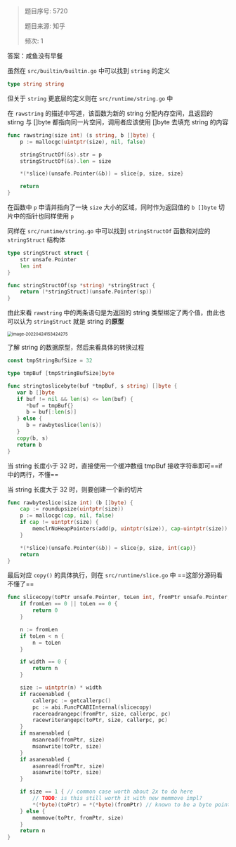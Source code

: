 > 题目序号: 5720
>
> 题目来源: 知乎
>
> 频次: 1

答案：咸鱼没有早餐

虽然在 `src/builtin/builtin.go` 中可以找到 `string` 的定义

```go
type string string
```

但关于 `string` 更底层的定义则在 `src/runtime/string.go` 中

在 `rawstring` 的描述中写道，该函数为新的 string 分配内存空间，且返回的 stirng 与 []byte 都指向同一片空间，调用者应该使用 []byte 去填充 string 的内容

```go
func rawstring(size int) (s string, b []byte) {
	p := mallocgc(uintptr(size), nil, false)

	stringStructOf(&s).str = p
	stringStructOf(&s).len = size

	*(*slice)(unsafe.Pointer(&b)) = slice{p, size, size}

	return
}
```

在函数中 `p` 申请并指向了一块 `size` 大小的区域，同时作为返回值的 `b []byte` 切片中的指针也同样使用 `p`

同样在 `src/runtime/string.go` 中可以找到 `stringStructOf` 函数和对应的 `stringStruct` 结构体

```go
type stringStruct struct {
	str unsafe.Pointer
	len int
}

func stringStructOf(sp *string) *stringStruct {
	return (*stringStruct)(unsafe.Pointer(sp))
}
```

由此来看 `rawstring` 中的两条语句是为返回的 string 类型绑定了两个值，由此也可以认为 `stringStruct` 就是 string 的**原型**

<img src="https://image-1302243118.cos.ap-beijing.myqcloud.com/golang.assets/image-20220424153424275.png" alt="image-20220424153424275" style="zoom: 67%;" />

了解 string 的数据原型，然后来看具体的转换过程

```go
const tmpStringBufSize = 32

type tmpBuf [tmpStringBufSize]byte

func stringtoslicebyte(buf *tmpBuf, s string) []byte {
   var b []byte
   if buf != nil && len(s) <= len(buf) {
      *buf = tmpBuf{}
      b = buf[:len(s)]
   } else {
      b = rawbyteslice(len(s))
   }
   copy(b, s)
   return b
}
```

当 string 长度小于 32 时，直接使用一个缓冲数组 tmpBuf 接收字符串即可==if 中的两行，不懂==

当 string 长度大于 32 时，则要创建一个新的切片

```go
func rawbyteslice(size int) (b []byte) {
	cap := roundupsize(uintptr(size))
	p := mallocgc(cap, nil, false)
	if cap != uintptr(size) {
		memclrNoHeapPointers(add(p, uintptr(size)), cap-uintptr(size))
	}

	*(*slice)(unsafe.Pointer(&b)) = slice{p, size, int(cap)}
	return
}
```

最后对应 `copy()` 的具体执行，则在 `src/runtime/slice.go` 中 ==这部分源码看不懂了==

```go
func slicecopy(toPtr unsafe.Pointer, toLen int, fromPtr unsafe.Pointer, fromLen int, width uintptr) int {
	if fromLen == 0 || toLen == 0 {
		return 0
	}

	n := fromLen
	if toLen < n {
		n = toLen
	}

	if width == 0 {
		return n
	}

	size := uintptr(n) * width
	if raceenabled {
		callerpc := getcallerpc()
		pc := abi.FuncPCABIInternal(slicecopy)
		racereadrangepc(fromPtr, size, callerpc, pc)
		racewriterangepc(toPtr, size, callerpc, pc)
	}
	if msanenabled {
		msanread(fromPtr, size)
		msanwrite(toPtr, size)
	}
	if asanenabled {
		asanread(fromPtr, size)
		asanwrite(toPtr, size)
	}

	if size == 1 { // common case worth about 2x to do here
		// TODO: is this still worth it with new memmove impl?
		*(*byte)(toPtr) = *(*byte)(fromPtr) // known to be a byte pointer
	} else {
		memmove(toPtr, fromPtr, size)
	}
	return n
}
```

